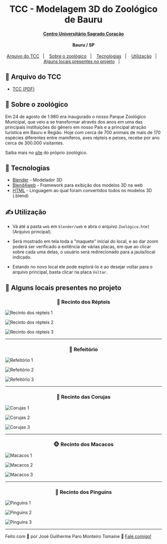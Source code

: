 <h1 align="center">
    TCC - Modelagem 3D do Zoológico de Bauru
</h1>

<div align="center">
    <h4>
        <a href="https://unisagrado.edu.br/">Centro Universitário Sagrado Coração</a>
    </h4>
    <h4>Bauru / SP</h4>
</div>

<p align="center">
    <a href="#📁-arquivo-do-tcc">Arquivo do TCC</a>&nbsp;&nbsp;&nbsp;|&nbsp;&nbsp;&nbsp;
    <a href="#📌-sobre-o-zoológico">Sobre o zoológico</a>&nbsp;&nbsp;&nbsp;|&nbsp;&nbsp;&nbsp;
    <a href="#🚀-tecnologias">Tecnologias</a>&nbsp;&nbsp;&nbsp;|&nbsp;&nbsp;&nbsp;
    <a href="#✍-utilização">Utilização</a>&nbsp;&nbsp;&nbsp;|&nbsp;&nbsp;&nbsp;
    <a href="#📍-alguns-locais-presentes-no-projeto">Alguns locais presentes no projeto</a>&nbsp;&nbsp;&nbsp;|&nbsp;&nbsp;&nbsp;
</p>

## 📁 Arquivo do TCC
- [TCC (PDF)](https://github.com/zehguilherme/tcc-rv-zoo-bauru/blob/master/JOS%C3%89_GUILHERME_PARO_MONTEIRO_TOMAINE_860582.pdf)

## 📌 Sobre o zoológico

Em 24 de agosto de 1.980 era inaugurado o nosso Parque Zoológico Municipal, que veio a se transformar através dos anos em uma das principais instituições do gênero em nosso País e a principal atração turística em Bauru e Região. Hoje com cerca de 700 animais de mais de 170 espécies diferentes entre mamíferos, aves répteis e peixes, recebe por ano cerca de 300.000 visitantes.

Saiba mais no [site](http://zoobauru.com.br/) do próprio zoológico.

## 🚀 Tecnologias

- [Blender](https://www.blender.org/) - Modelador 3D
- [Blend4web](https://www.blend4web.com/en/) - Framework para exibição dos modelos 3D na web
- [HTML](https://developer.mozilla.org/pt-BR/docs/Web/HTML) - Linguagem ao qual foram convertidos todos os modelos 3D (.blend)

## ✍ Utilização

- Vá até a pasta `web` em `blender/web` e abra o arquivo `Zoológico.html` (Arquivo principal).

- Será mostrado em tela toda a "maquete" inicial do local, e ao dar zoom poderá ser verificado a exitência de várias placas, em que ao clicar sobre cada uma delas, o usuário será redirecionado para a jaula/local indicado.

- Estando no novo local ele pode explorá-lo e ao desejar voltar para o arquivo principal, basta clicar na placa `Voltar`.

## 📍 Alguns locais presentes no projeto

<h3 align="center">
   🐍 Recinto dos Répteis
</h3>

![Recinto dos répteis 1](imagens/repteis/repteis_1.png)

![Recinto dos répteis 2](imagens/repteis/Repteis_6.PNG)

![Recinto dos répteis 3](imagens\repteis\Repteis_7.PNG)

---

<h3 align="center">
   🍔 Refeitório
</h3>

![Refeitório 1](imagens\refeitorio\Refeitorio_2.PNG)

![Refeitório 2](imagens\refeitorio\Refeitorio_4.PNG)

![Refeitório 3](imagens\refeitorio\Refeitorio_5.PNG)

---

<h3 align="center">
🦉 Recinto das Corujas
</h3>

![Corujas 1](imagens\corujas\Coruja_3.PNG)

![Corujas 2](imagens\corujas\Corujas_4.PNG)

![Corujas 3](imagens\corujas\Corujas_5.PNG)

---

<h3 align="center">
   🐵 Recinto dos Macacos
</h3>

![Macacos 1](imagens\macacos\Jaula_macacos_2.PNG)

![Macacos 2](imagens\macacos\Jaula_macacos_3.PNG)

![Macacos 3](imagens\macacos\Jaula_macacos_4.PNG)

---

<h3 align="center">
   🐧 Recinto dos Pinguins
</h3>

![Pinguins 1](imagens\pinguins\Pinguins_3.PNG)

![Pinguins 2](imagens\pinguins\Pinguins_4.PNG)

![Pinguins 3](imagens\pinguins\Pinguins_5.PNG)

---

Feito com 💟 por José Guilherme Paro Monteiro Tomaine 👋 [Fale comigo!](https://www.linkedin.com/in/jos%C3%A9-guilherme-paro-monteiro-tomaine/)
